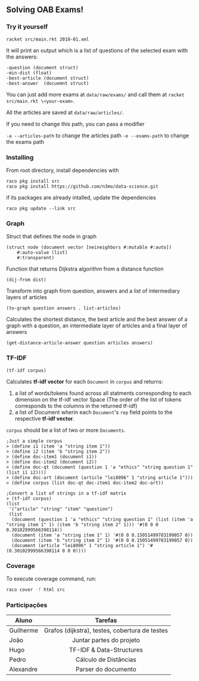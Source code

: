 ## Solving OAB Exams!

### Try it yourself

`racket src/main.rkt 2010-01.xml`

It will print an output which is a list of questions of the 
selected exam with the answers:

    -question (document struct)
    -min-dist (float)
    -best-article (document struct)
    -best-answer  (docuemnt struct)

You can just add more exams at `data/raw/exams/` and call
them at `racket src/main.rkt \<your-exam>`. 

All the articles are saved at `data/raw/articles/`.

If you need to change this path, you can pass a modifier

`-a --articles-path` to change the articles path
`-e --exams-path` to change the exams path

### Installing

From root directory, install dependencies with

```
raco pkg install src
raco pkg install https://github.com/n3mo/data-science.git
```


if its packages are already intalled, update the dependencies

`raco pkg update --link src`

### Graph

Struct that defines the node in graph
```racket
(struct node (document vector [neineighbors #:mutable #:auto])
    #:auto-value (list)
    #:transparent)
```

Function that returns Dijkstra algorithm from a distance function
```racket
(dij-from dist)
```

Transform into graph from question, answers and a list of intermediary layers of articles
```racket
(to-graph question answers . list-articles)
```

Calculates the shortest distance, the best article and the best answer of a graph with a question, an intermediate layer of articles and a final layer of answers
```racket
(get-distance-article-answer question articles answers)
```


### TF-IDF

```racket
(tf-idf corpus)
```

Calculates **tf-idf vector** for each `Document` in `corpus` and returns:

1. a list of words/tokens found across all statments corresponding to each dimension on the tf-idf vector Space (The order of the list of tokens corresponds to the columns in the returned tf-idf)
2. a list of Document wherin each `Document`'s `rep` field points to the respective **tf-idf vector**.

`corpus` should be a list of two or more `Documents`.


```racket
;Just a simple corpus
> (define i1 (item 'a "string item 1"))
> (define i2 (item 'b "string item 2"))
> (define doc-item1 (document i1))
> (define doc-item2 (document i2))
> (define doc-qt (document (question 1 'a "ethics" "string question 1" (list i1 i2))))
> (define doc-art (document (article "lei8096" 1 "string article 1")))
> (define corpus (list doc-qt doc-item1 doc-item2 doc-art))

;Convert a list of strings in a tf-idf matrix
> (tf-idf corpus)
(list
 '("article" "string" "item" "question")
 (list
  (document (question 1 'a "ethics" "string question 1" (list (item 'a "string item 1" 1) (item 'b "string item 2" 1))) '#(0 0 0 0.30102999566398114))
  (document (item 'a "string item 1" 1) '#(0 0 0.15051499783199057 0))
  (document (item 'b "string item 2" 1) '#(0 0 0.15051499783199057 0))
  (document (article "lei8096" 1 "string article 1") '#(0.30102999566398114 0 0 0))))
```


### Coverage
To execute coverage command, run:
```bash
raco cover -f html src
```

### Participações
| Aluno         | Tarefas                                        |
| ------------- |:----------------------------------------------:|
| Guilherme     | Grafos (dijkstra), testes, cobertura de testes |
| João          | Juntar partes do projeto                       |
| Hugo          | TF-IDF  & Data-Structures                      |
| Pedro         | Cálculo de Distâncias                          |
| Alexandre     | Parser do documento                            |
